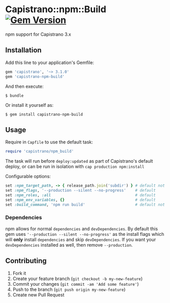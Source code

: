 # Capistrano::npm::Build [![Gem Version](https://badge.fury.io/rb/capistrano-npm-build.svg)](https://badge.fury.io/rb/capistrano-npm-build)

npm support for Capistrano 3.x


## Installation

Add this line to your application's Gemfile:

```ruby
gem 'capistrano', '~> 3.1.0'
gem 'capistrano-npm-build'
```

And then execute:

    $ bundle

Or install it yourself as:

    $ gem install capistrano-npm-build

## Usage

Require in `Capfile` to use the default task:

```ruby
require 'capistrano/npm_build'
```

The task will run before `deploy:updated` as part of Capistrano's default deploy,
or can be run in isolation with `cap production npm:install`

Configurable options:

```ruby
set :npm_target_path, -> { release_path.join('subdir') } # default not set
set :npm_flags, '--production --silent --no-progress'    # default
set :npm_roles, :all                                     # default
set :npm_env_variables, {}                               # default
set :build_command, 'npm run build'                      # default not set. Don't forget to set this.
```

### Dependencies

npm allows for normal `dependencies` and `devDependencies`. By default this gem uses `'--production --silent --no-progress'` as the install flags which will **only** install `dependencies` and skip `devDependencies`. If you want your `devDependencies` installed as well, then remove `--production`.

## Contributing

1. Fork it
2. Create your feature branch (`git checkout -b my-new-feature`)
3. Commit your changes (`git commit -am 'Add some feature'`)
4. Push to the branch (`git push origin my-new-feature`)
5. Create new Pull Request
